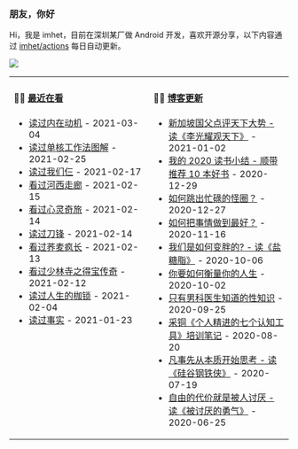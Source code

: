 ### 朋友，你好

Hi，我是 imhet，目前在深圳某厂做 Android 开发，喜欢开源分享，以下内容通过 <a href="https://github.com/imhet/imhet/actions" target="_blank">imhet/actions</a> 每日自动更新。

![](https://cn.bing.com/th?id=OHR.NotoriousRBG_EN-US0765557260_UHD.jpg)

<table width="800px">
<tr>
<td valign="top" width="50%">

#### 🤾‍♂️  <a href="https://www.douban.com/people/heyitao/" target="_blank">最近在看</a>

<!-- douban starts -->
* <a href='https://book.douban.com/subject/35182454/' target='_blank'>读过内在动机</a> - 2021-03-04
* <a href='https://book.douban.com/subject/27177909/' target='_blank'>读过单核工作法图解</a> - 2021-02-25
* <a href='https://book.douban.com/subject/30216767/' target='_blank'>读过我们仨</a> - 2021-02-17
* <a href='http://movie.douban.com/subject/24736278/' target='_blank'>看过河西走廊</a> - 2021-02-15
* <a href='http://movie.douban.com/subject/24733428/' target='_blank'>看过心灵奇旅</a> - 2021-02-14
* <a href='https://book.douban.com/subject/2035162/' target='_blank'>读过刀锋</a> - 2021-02-14
* <a href='http://movie.douban.com/subject/30170833/' target='_blank'>看过荞麦疯长</a> - 2021-02-13
* <a href='http://movie.douban.com/subject/35295915/' target='_blank'>看过少林寺之得宝传奇</a> - 2021-02-12
* <a href='https://book.douban.com/subject/2035171/' target='_blank'>读过人生的枷锁</a> - 2021-02-04
* <a href='https://book.douban.com/subject/33385402/' target='_blank'>读过事实</a> - 2021-01-23
<!-- douban ends -->

</td>




<td valign="top" width="50%">

#### 🤹‍♀️ <a href="https://heyitao.com/" target="_blank">博客更新</a>

<!-- blog starts -->
* <a href='http://heyitao.com/post/reading-lgygtx' target='_blank'>新加坡国父点评天下大势 - 读《李光耀观天下》</a> - 2021-01-02
* <a href='http://heyitao.com/post/reading-2020' target='_blank'>我的 2020 读书小结 - 顺带推荐 10 本好书</a> - 2020-12-29
* <a href='http://heyitao.com/post/reading-chonglai3' target='_blank'>如何跳出忙碌的怪圈？</a> - 2020-12-27
* <a href='http://heyitao.com/post/reading-rhbsqzdzh' target='_blank'>如何把事情做到最好？</a> - 2020-11-16
* <a href='http://heyitao.com/post/reading-yantangzhi' target='_blank'>我们是如何变胖的? - 读《盐糖脂》</a> - 2020-10-06
* <a href='http://heyitao.com/post/reading-nyrhhlndrs' target='_blank'>你要如何衡量你的人生</a> - 2020-10-02
* <a href='http://heyitao.com/post/reading-rwmlhjdsthy' target='_blank'>只有男科医生知道的性知识</a> - 2020-09-25
* <a href='http://heyitao.com/post/training-grjjdqgrzgj' target='_blank'>采铜《个人精进的七个认知工具》培训笔记</a> - 2020-08-20
* <a href='http://heyitao.com/post/reading-gggtx' target='_blank'>凡事先从本质开始思考 - 读《硅谷钢铁侠》</a> - 2020-07-19
* <a href='http://heyitao.com/post/reading-btydyq' target='_blank'>自由的代价就是被人讨厌 - 读《被讨厌的勇气》</a> - 2020-06-25
<!-- blog ends -->

</td>
</tr>


</table>